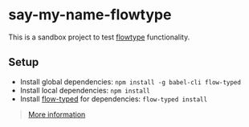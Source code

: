 # say-my-name-flowtype

This is a sandbox project to test [flowtype](https://flowtype.org/) functionality.

## Setup

- Install global dependencies: `npm install -g babel-cli flow-typed`
- Install local dependencies: `npm install`
- Install [flow-typed](https://flowtype.org/docs/third-party.html#using-flow-typed) for dependencies: `flow-typed install`

> [More information](https://flowtype.org/docs/getting-started.html)